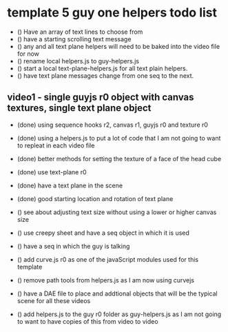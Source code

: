 # template 5 guy one helpers todo list

<!-- text-plane -->
* () Have an array of text lines to choose from
* () have a starting scrolling text message
* () any and all text plane helpers will need to be baked into the video file for now
* () rename local helpers.js to guy-helpers.js
* () start a local text-plane-helpers.js for all text plain helpers.
* () have text plane messages change from one seq to the next.

## video1 - single guyjs r0 object with canvas textures, single text plane object
* (done) using sequence hooks r2, canvas r1, guyjs r0 and texture r0 
* (done) using a helpers.js to put a lot of code that I am not going to want to repleat in each video file
* (done) better methods for setting the texture of a face of the head cube
* (done) use text-plane r0
* (done) have a text plane in the scene
* (done) good starting location and rotation of text plane

* () see about adjusting text size without using a lower or higher canvas size




* () use creepy sheet and have a seq object in which it is used
* () have a seq in which the guy is talking

* () add curve.js r0 as one of the javaScript modules used for this template
* () remove path tools from helpers.js as I am now using curvejs

* () have a DAE file to place and addtional objects that will be the typical scene for all these videos

<!-- only do this when helpers.js iss solid -->
* () add helpers.js to the guy r0 folder as guy-helpers.js as I am not going to want to have copies of this from video to video
